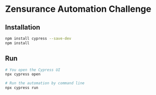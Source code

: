 # Zensurance Automation Challenge

## Installation

```bash
npm install cypress --save-dev
npm install
```

## Run

```bash
# You open the Cypress UI
npx cypress open

# Run the automation by command line
npx cypress run
```